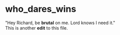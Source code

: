 # who_dares_wins
"Hey Richard, be **brutal** on me. Lord knows I need it."\
This is another **edit** to this file.
